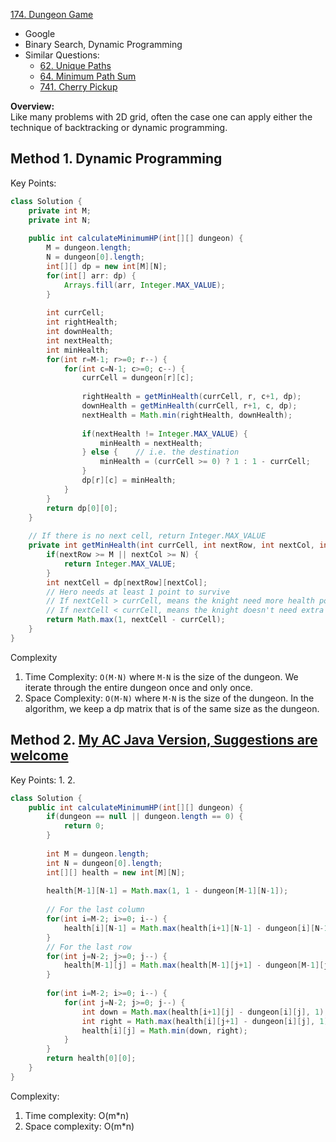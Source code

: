 [174. Dungeon Game](https://leetcode.com/problems/dungeon-game/)

* Google
* Binary Search, Dynamic Programming
* Similar Questions:
    * [62. Unique Paths](https://leetcode.com/problems/unique-paths/)
    * [64. Minimum Path Sum](https://leetcode.com/problems/minimum-path-sum/) 
    * [741. Cherry Pickup](https://leetcode.com/problems/cherry-pickup/)
    

**Overview:**           
Like many problems with 2D grid, often the case one can apply either the technique of backtracking or dynamic programming.

  
## Method 1. Dynamic Programming
Key Points:

```java
class Solution {
    private int M;
    private int N;
    
    public int calculateMinimumHP(int[][] dungeon) {
        M = dungeon.length;
        N = dungeon[0].length;
        int[][] dp = new int[M][N];
        for(int[] arr: dp) {
            Arrays.fill(arr, Integer.MAX_VALUE);
        }
        
        int currCell;
        int rightHealth;
        int downHealth;
        int nextHealth;
        int minHealth;
        for(int r=M-1; r>=0; r--) {
            for(int c=N-1; c>=0; c--) {
                currCell = dungeon[r][c];
                
                rightHealth = getMinHealth(currCell, r, c+1, dp);   
                downHealth = getMinHealth(currCell, r+1, c, dp);
                nextHealth = Math.min(rightHealth, downHealth);
                
                if(nextHealth != Integer.MAX_VALUE) {
                    minHealth = nextHealth;
                } else {    // i.e. the destination
                    minHealth = (currCell >= 0) ? 1 : 1 - currCell; 
                }
                dp[r][c] = minHealth;
            }
        }
        return dp[0][0];
    }
    
    // If there is no next cell, return Integer.MAX_VALUE
    private int getMinHealth(int currCell, int nextRow, int nextCol, int[][] dp) {
        if(nextRow >= M || nextCol >= N) {
            return Integer.MAX_VALUE;
        }
        int nextCell = dp[nextRow][nextCol];
        // Hero needs at least 1 point to survive
        // If nextCell > currCell, means the knight need more health point, i.e. nextCell - currCell
        // If nextCell < currCell, means the knight doesn't need extra health point, i.e. only need the minimum value
        return Math.max(1, nextCell - currCell);
    }
}
```
Complexity
1. Time Complexity: `O(M⋅N)` where `M⋅N` is the size of the dungeon. We iterate through the entire dungeon once and only once.
2. Space Complexity: `O(M⋅N)` where `M⋅N` is the size of the dungeon. In the algorithm, we keep a dp matrix that is of the same size as the dungeon.


## Method 2. [My AC Java Version, Suggestions are welcome](https://leetcode.com/problems/dungeon-game/discuss/52790/My-AC-Java-Version-Suggestions-are-welcome)
Key Points:
1.
2.

```java
class Solution {
    public int calculateMinimumHP(int[][] dungeon) {
        if(dungeon == null || dungeon.length == 0) {
            return 0;
        }
        
        int M = dungeon.length;
        int N = dungeon[0].length;
        int[][] health = new int[M][N];
        
        health[M-1][N-1] = Math.max(1, 1 - dungeon[M-1][N-1]);
        
        // For the last column
        for(int i=M-2; i>=0; i--) {
            health[i][N-1] = Math.max(health[i+1][N-1] - dungeon[i][N-1], 1);
        }
        // For the last row
        for(int j=N-2; j>=0; j--) {
            health[M-1][j] = Math.max(health[M-1][j+1] - dungeon[M-1][j], 1);
        }
        
        for(int i=M-2; i>=0; i--) {
            for(int j=N-2; j>=0; j--) {
                int down = Math.max(health[i+1][j] - dungeon[i][j], 1);
                int right = Math.max(health[i][j+1] - dungeon[i][j], 1);
                health[i][j] = Math.min(down, right);
            }
        }
        return health[0][0];
    }
}
```
Complexity:
1. Time complexity: O(m*n)
2. Space complexity: O(m*n)  


